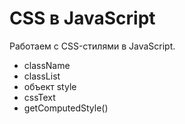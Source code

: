 # CSS в JavaScript
Работаем с CSS-стилями в JavaScript.

- className
- classList
- объект style
- cssText
- getComputedStyle()
